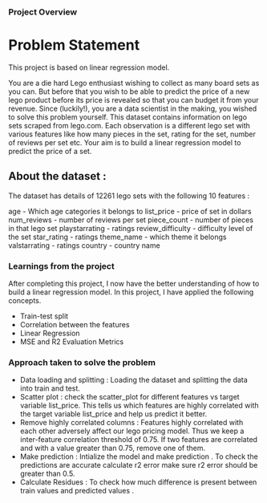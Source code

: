 ### Project Overview

 # **Problem Statement**

This project is based on linear regression model.

You are a die hard Lego enthusiast wishing to collect as many board sets as you can. But before that you wish to be able to predict the price of a new lego product before its price is revealed so that you can budget it from your revenue. Since (luckily!), you are a data scientist in the making, you wished to solve this problem yourself. This dataset contains information on lego sets scraped from lego.com. Each observation is a different lego set with various features like how many pieces in the set, rating for the set, number of reviews per set etc. Your aim is to build a linear regression model to predict the price of a set.

## **About the dataset :**
The dataset has details of 12261 lego sets with the following 10 features :

age - Which age categories it belongs to
list_price - price of set in dollars
num_reviews - number of reviews per set
piece_count - number of pieces in that lego set
playstarrating - ratings
review_difficulty - difficulty level of the set
star_rating - ratings
theme_name - which theme it belongs
valstarrating - ratings
country - country name


### Learnings from the project

 After completing this project, I now have the better understanding of how to build a linear regression model. In this project, I have applied the following concepts.

- Train-test split
- Correlation between the features
- Linear Regression
- MSE and R2 Evaluation Metrics


### Approach taken to solve the problem

 - Data loading and splitting : Loading the dataset and splitting the data into train and test.
- Scatter plot : check the scatter_plot for different features vs target variable list_price. This tells us which features are highly correlated with the target variable list_price and help us predict it better.
- Remove highly correlated columns : Features highly correlated with each other adversely affect our lego pricing model. Thus we keep a inter-feature correlation threshold of 0.75. If two features are correlated and with a value greater than 0.75, remove one of them.
- Make prediction : Intialize the model and make prediction . To check the predictions are accurate calculate r2 error make sure r2 error should be greater than 0.5.
- Calculate Residues : To check how much difference is present between train values and predicted values .


